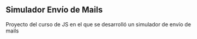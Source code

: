 ## Simulador Envío de Mails

Proyecto del curso de JS en el que se desarrolló un simulador de envío de mails